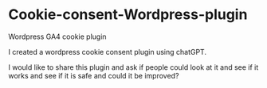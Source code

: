 # Cookie-consent-Wordpress-plugin
Wordpress GA4 cookie plugin

I created a wordpress cookie consent plugin using chatGPT.

I would like to share this plugin and ask if people could look at it and see if it works and see if it is safe and could it be improved?
